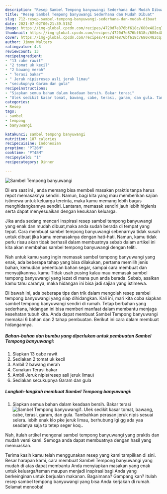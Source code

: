 ```yaml
---
description: "Resep Sambel Tempong banyuwangi Sederhana dan Mudah Dibuat"
title: "Resep Sambel Tempong banyuwangi Sederhana dan Mudah Dibuat"
slug: 712-resep-sambel-tempong-banyuwangi-sederhana-dan-mudah-dibuat
date: 2021-07-02T00:21:39.515Z
image: https://img-global.cpcdn.com/recipes/4720d7e876bf618c/680x482cq70/sambel-tempong-banyuwangi-foto-resep-utama.jpg
thumbnail: https://img-global.cpcdn.com/recipes/4720d7e876bf618c/680x482cq70/sambel-tempong-banyuwangi-foto-resep-utama.jpg
cover: https://img-global.cpcdn.com/recipes/4720d7e876bf618c/680x482cq70/sambel-tempong-banyuwangi-foto-resep-utama.jpg
author: Jimmy Walters
ratingvalue: 4.3
reviewcount: 13
recipeingredient:
- "13 cabe rawit"
- "2 tomat uk kecil"
- "2 bawang merah"
- " Terasi bakar"
- " Jeruk nipisresep asli jeruk limau"
- "secukupnya Garam dan gula"
recipeinstructions:
- "Siapkan semua bahan dalam keadaan bersih. Bakar terasi"
- "Ulek sedikit kasar tomat, bawang, cabe, terasi, garam, dan gula. Tambahkan perasan jeruk nipis sesuai selera. lebih enak klo pke jeruk limau, berhubung lgi gg ada yaa seadanya saja tp tetep seger koq.."
categories:
- Resep
tags:
- sambel
- tempong
- banyuwangi

katakunci: sambel tempong banyuwangi 
nutrition: 187 calories
recipecuisine: Indonesian
preptime: "PT26M"
cooktime: "PT48M"
recipeyield: "1"
recipecategory: Dinner

---
```



![Sambel Tempong banyuwangi](https://img-global.cpcdn.com/recipes/4720d7e876bf618c/680x482cq70/sambel-tempong-banyuwangi-foto-resep-utama.jpg)

Di era  saat ini , anda memang bisa membeli masakan praktis tanpa harus repot memasaknya sendiri. Namun, bagi kita yang mau memberikan sajian istimewa untuk keluarga tercinta, maka kamu memang lebih bagus menghidangkannya sendiri. Lantaran, memasak sendiri jauh lebih higienis serta dapat menyesuaikan dengan kesukaan keluarga.

Jika anda sedang mencari inspirasi resep sambel tempong banyuwangi yang enak dan mudah dibuat,maka anda sudah berada di tempat yang tepat. Cara membuat sambel tempong banyuwangi  sebenarnya tidak susah untuk dibuat jika kamu memasaknya dengan hati-hati. Namun, kamu tidak perlu risau akan tidak berhasil dalam membuatnya 
sebab dalam artikel ini kita akan membahas sambel tempong banyuwangi dengan teliti.  



Nah untuk kamu yang ingin memasak sambel tempong banyuwangi yang enak, ada beberapa tahap yang bisa dilakukan, pertama memilih jenis bahan, kemudian penentuan bahan segar, sampai cara membuat dan menyajikannya. kamu Tidak usah pusing kalau mau memasak sambel tempong banyuwangi yang lezat di mana pun anda berada. Sebab, asalkan kamu  tahu caranya, maka hidangan ini bisa jadi sajian yang istimewa.

Di bawah ini, ada beberapa tips dan trik dalam mengolah resep sambel tempong banyuwangi yang siap dihidangkan. Kali ini, mari kita coba siapkan sambel tempong banyuwangi sendiri di rumah. Tetap berbahan yang sederhana, hidangan ini bisa memberi manfaat dalam membantu menjaga kesehatan tubuh kita. Anda dapat membuat Sambel Tempong banyuwangi memakai 6 bahan dan 2 tahap pembuatan. Berikut ini cara dalam membuat hidangannya.

<!--inarticleads1-->

##### Bahan-bahan dan bumbu yang diperlukan untuk pembuatan Sambel Tempong banyuwangi:

1. Siapkan 13 cabe rawit
1. Sediakan 2 tomat uk kecil
1. Ambil 2 bawang merah
1. Gunakan  Terasi bakar
1. Ambil  Jeruk nipis(resep asli jeruk limau)
1. Sediakan secukupnya Garam dan gula




<!--inarticleads2-->

##### Langkah-langkah membuat Sambel Tempong banyuwangi:

1. Siapkan semua bahan dalam keadaan bersih. Bakar terasi
<img src="//assets-global.cpcdn.com/assets/icons/button_play-2c75c40dde080a61004c1f40b05d8f140eaff45d7e9e6481dc71c63d2e7c4909.png" alt="Sambel Tempong banyuwangi">1. Ulek sedikit kasar tomat, bawang, cabe, terasi, garam, dan gula. Tambahkan perasan jeruk nipis sesuai selera. lebih enak klo pke jeruk limau, berhubung lgi gg ada yaa seadanya saja tp tetep seger koq..




Nah, itulah artikel mengenai  sambel tempong banyuwangi  yang praktis dan mudah versi kami. Semoga anda dapat membuatnya dengan hasil yang memuaskan. 

Terima kasih kamu telah menggunakan resep yang kami tampilkan di sini. Besar harapan kami, cara membuat  Sambel Tempong banyuwangi yang mudah di atas dapat membantu Anda menyiapkan masakan yang enak untuk keluarga/teman maupun menjadi inspirasi bagi Anda yang berkeinginan untuk berjualan makanan. Bagaimana? Gampang kan? Itulah resep sambel tempong banyuwangi yang bisa Anda kerjakan di rumah. Selamat mencoba!


